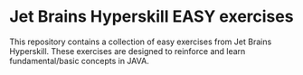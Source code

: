 # Jet Brains Hyperskill EASY exercises
This repository contains a collection of easy exercises from Jet Brains Hyperskill. These exercises are designed to reinforce and learn fundamental/basic concepts in JAVA.
